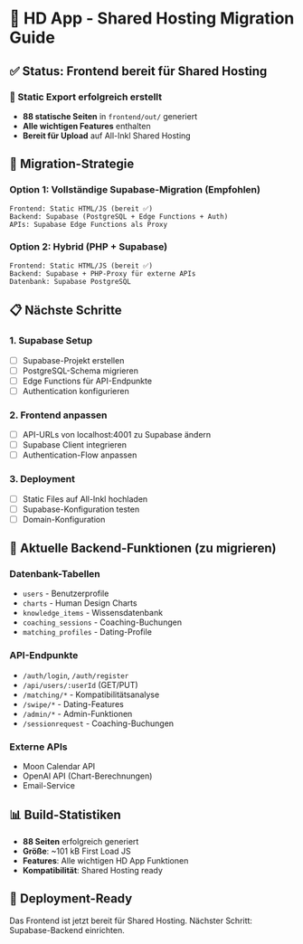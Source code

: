 # 🚀 HD App - Shared Hosting Migration Guide

## ✅ Status: Frontend bereit für Shared Hosting

### 📁 Static Export erfolgreich erstellt

- **88 statische Seiten** in `frontend/out/` generiert
- **Alle wichtigen Features** enthalten
- **Bereit für Upload** auf All-Inkl Shared Hosting

## 🎯 Migration-Strategie

### Option 1: Vollständige Supabase-Migration (Empfohlen)

```text
Frontend: Static HTML/JS (bereit ✅)
Backend: Supabase (PostgreSQL + Edge Functions + Auth)
APIs: Supabase Edge Functions als Proxy
```

### Option 2: Hybrid (PHP + Supabase)

```text
Frontend: Static HTML/JS (bereit ✅)
Backend: Supabase + PHP-Proxy für externe APIs
Datenbank: Supabase PostgreSQL
```

## 📋 Nächste Schritte

### 1. Supabase Setup

- [ ] Supabase-Projekt erstellen
- [ ] PostgreSQL-Schema migrieren
- [ ] Edge Functions für API-Endpunkte
- [ ] Authentication konfigurieren

### 2. Frontend anpassen

- [ ] API-URLs von localhost:4001 zu Supabase ändern
- [ ] Supabase Client integrieren
- [ ] Authentication-Flow anpassen

### 3. Deployment

- [ ] Static Files auf All-Inkl hochladen
- [ ] Supabase-Konfiguration testen
- [ ] Domain-Konfiguration

## 🔧 Aktuelle Backend-Funktionen (zu migrieren)

### Datenbank-Tabellen

- `users` - Benutzerprofile
- `charts` - Human Design Charts
- `knowledge_items` - Wissensdatenbank
- `coaching_sessions` - Coaching-Buchungen
- `matching_profiles` - Dating-Profile

### API-Endpunkte

- `/auth/login`, `/auth/register`
- `/api/users/:userId` (GET/PUT)
- `/matching/*` - Kompatibilitätsanalyse
- `/swipe/*` - Dating-Features
- `/admin/*` - Admin-Funktionen
- `/sessionrequest` - Coaching-Buchungen

### Externe APIs

- Moon Calendar API
- OpenAI API (Chart-Berechnungen)
- Email-Service

## 📊 Build-Statistiken

- **88 Seiten** erfolgreich generiert
- **Größe**: ~101 kB First Load JS
- **Features**: Alle wichtigen HD App Funktionen
- **Kompatibilität**: Shared Hosting ready

## 🚀 Deployment-Ready

Das Frontend ist jetzt bereit für Shared Hosting. Nächster Schritt: Supabase-Backend einrichten.
